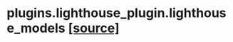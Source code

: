 # plugins.lighthouse_plugin.lighthouse_models [[source]](https://github.com/allenai/allenact/tree/master/plugins/lighthouse_plugin/lighthouse_models.py)

